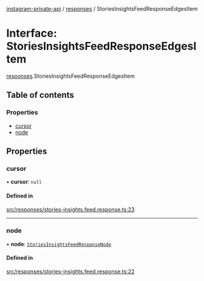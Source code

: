 [instagram-private-api](../../README.md) / [responses](../../modules/responses.md) / StoriesInsightsFeedResponseEdgesItem

# Interface: StoriesInsightsFeedResponseEdgesItem

[responses](../../modules/responses.md).StoriesInsightsFeedResponseEdgesItem

## Table of contents

### Properties

- [cursor](StoriesInsightsFeedResponseEdgesItem.md#cursor)
- [node](StoriesInsightsFeedResponseEdgesItem.md#node)

## Properties

### cursor

• **cursor**: ``null``

#### Defined in

[src/responses/stories-insights.feed.response.ts:23](https://github.com/Nerixyz/instagram-private-api/blob/b3351b9/src/responses/stories-insights.feed.response.ts#L23)

___

### node

• **node**: [`StoriesInsightsFeedResponseNode`](StoriesInsightsFeedResponseNode.md)

#### Defined in

[src/responses/stories-insights.feed.response.ts:22](https://github.com/Nerixyz/instagram-private-api/blob/b3351b9/src/responses/stories-insights.feed.response.ts#L22)
